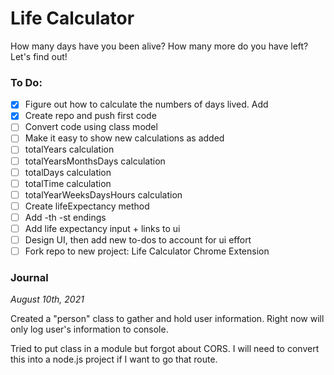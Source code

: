 # Life Calculator

How many days have you been alive? How many more do you have left? Let's find out!

### To Do:  

 - [x] Figure out how to calculate the numbers of days lived. Add 
 - [x] Create repo and push first code
 - [ ] Convert code using class model 
 - [ ] Make it easy to show new calculations as added
 - [ ] totalYears calculation
 - [ ] totalYearsMonthsDays calculation
 - [ ] totalDays calculation
 - [ ] totalTime calculation
 - [ ] totalYearWeeksDaysHours calculation
 - [ ] Create lifeExpectancy method
 - [ ] Add -th -st endings
 - [ ] Add life expectancy input + links to ui
 - [ ] Design UI, then add new to-dos to account for ui effort
 - [ ] Fork repo to new project: Life Calculator Chrome Extension

### Journal
  
*August 10th, 2021*

Created a "person" class to gather and hold user information. Right now will only log user's information to console. 

Tried to put class in a module but forgot about CORS. I will need to convert this into a node.js project if I want to go that route. 